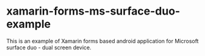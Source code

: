 # xamarin-forms-ms-surface-duo-example
This is an example of Xamarin forms based android application for Microsoft surface duo - dual screen device.
